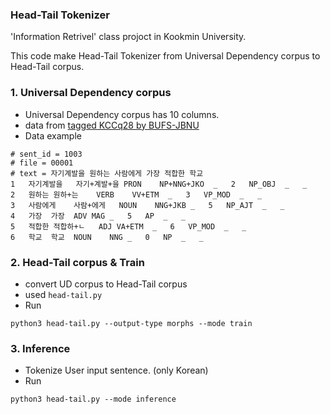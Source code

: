 ### Head-Tail Tokenizer

'Information Retrivel' class projoct in Kookmin University.

This code make Head-Tail Tokenizer from Universal Dependency corpus to Head-Tail corpus.

### 1. Universal Dependency corpus
- Universal Dependency corpus has 10 columns. 
- data from [tagged KCCq28 by BUFS-JBNU](https://github.com/bufsnlp2030/BUFS-JBNUCorpus2020)
- Data example
```
# sent_id = 1003
# file = 00001
# text = 자기계발을 원하는 사람에게 가장 적합한 학교
1	자기계발을	자기+계발+을	PRON	NP+NNG+JKO	_	2	NP_OBJ	_	_
2	원하는	원하+는	VERB	VV+ETM	_	3	VP_MOD	_	_
3	사람에게	사람+에게	NOUN	NNG+JKB	_	5	NP_AJT	_	_
4	가장	가장	ADV	MAG	_	5	AP	_	_
5	적합한	적합하+ㄴ	ADJ	VA+ETM	_	6	VP_MOD	_	_
6	학교	학교	NOUN	NNG	_	0	NP	_	_
```
### 2. Head-Tail corpus & Train
- convert UD corpus to Head-Tail corpus
- used `head-tail.py`
- Run
```
python3 head-tail.py --output-type morphs --mode train
```
### 3. Inference
- Tokenize User input sentence. (only Korean)
- Run
```
python3 head-tail.py --mode inference
```
